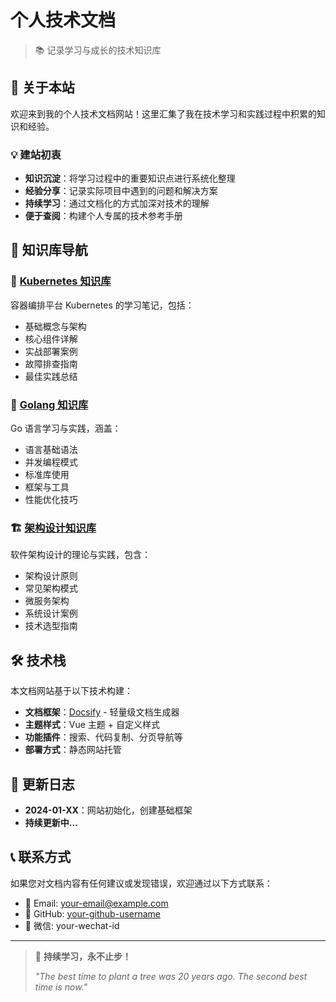 # 个人技术文档

> 📚 记录学习与成长的技术知识库

## 🎯 关于本站

欢迎来到我的个人技术文档网站！这里汇集了我在技术学习和实践过程中积累的知识和经验。

### 💡 建站初衷

- **知识沉淀**：将学习过程中的重要知识点进行系统化整理
- **经验分享**：记录实际项目中遇到的问题和解决方案
- **持续学习**：通过文档化的方式加深对技术的理解
- **便于查阅**：构建个人专属的技术参考手册

## 📖 知识库导航

### 🚀 [Kubernetes 知识库](/kubernetes/)

容器编排平台 Kubernetes 的学习笔记，包括：
- 基础概念与架构
- 核心组件详解
- 实战部署案例
- 故障排查指南
- 最佳实践总结

### 🐹 [Golang 知识库](/golang/)

Go 语言学习与实践，涵盖：
- 语言基础语法
- 并发编程模式
- 标准库使用
- 框架与工具
- 性能优化技巧

### 🏗️ [架构设计知识库](/architecture/)

软件架构设计的理论与实践，包含：
- 架构设计原则
- 常见架构模式
- 微服务架构
- 系统设计案例
- 技术选型指南

## 🛠️ 技术栈

本文档网站基于以下技术构建：

- **文档框架**：[Docsify](https://docsify.js.org/) - 轻量级文档生成器
- **主题样式**：Vue 主题 + 自定义样式
- **功能插件**：搜索、代码复制、分页导航等
- **部署方式**：静态网站托管

## 📝 更新日志

- **2024-01-XX**：网站初始化，创建基础框架
- **持续更新中...**

## 📞 联系方式

如果您对文档内容有任何建议或发现错误，欢迎通过以下方式联系：

- 📧 Email: your-email@example.com
- 🐙 GitHub: [your-github-username](https://github.com/your-github-username)
- 💬 微信: your-wechat-id

---

> 💪 **持续学习，永不止步！**
> 
> *"The best time to plant a tree was 20 years ago. The second best time is now."*